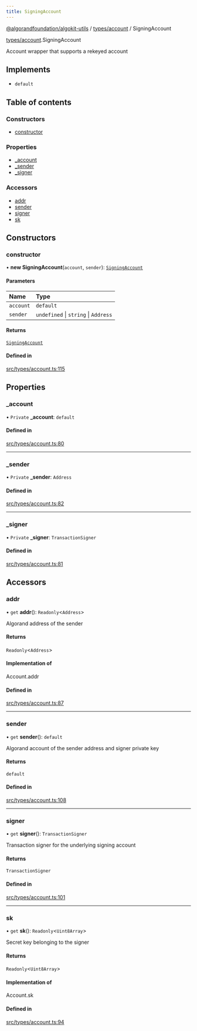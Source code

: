 ```yaml
---
title: SigningAccount
---
```

[@algorandfoundation/algokit-utils](/reference/algokit-utils-ts/api/readme/) / [types/account](/reference/algokit-utils-ts/api/modules/types_account/) / SigningAccount



[types/account](/reference/algokit-utils-ts/api/modules/types_account/).SigningAccount

Account wrapper that supports a rekeyed account

## Implements

- `default`

## Table of contents

### Constructors

- [constructor](#constructor)

### Properties

- [\_account](#_account)
- [\_sender](#_sender)
- [\_signer](#_signer)

### Accessors

- [addr](#addr)
- [sender](#sender)
- [signer](#signer)
- [sk](#sk)

## Constructors

### constructor

• **new SigningAccount**(`account`, `sender`): [`SigningAccount`]()

#### Parameters

| Name | Type |
| :------ | :------ |
| `account` | `default` |
| `sender` | `undefined` \| `string` \| `Address` |

#### Returns

[`SigningAccount`]()

#### Defined in

[src/types/account.ts:115](https://github.com/algorandfoundation/algokit-utils-ts/blob/main/src/types/account.ts#L115)

## Properties

### \_account

• `Private` **\_account**: `default`

#### Defined in

[src/types/account.ts:80](https://github.com/algorandfoundation/algokit-utils-ts/blob/main/src/types/account.ts#L80)

___

### \_sender

• `Private` **\_sender**: `Address`

#### Defined in

[src/types/account.ts:82](https://github.com/algorandfoundation/algokit-utils-ts/blob/main/src/types/account.ts#L82)

___

### \_signer

• `Private` **\_signer**: `TransactionSigner`

#### Defined in

[src/types/account.ts:81](https://github.com/algorandfoundation/algokit-utils-ts/blob/main/src/types/account.ts#L81)

## Accessors

### addr

• `get` **addr**(): `Readonly`\<`Address`\>

Algorand address of the sender

#### Returns

`Readonly`\<`Address`\>

#### Implementation of

Account.addr

#### Defined in

[src/types/account.ts:87](https://github.com/algorandfoundation/algokit-utils-ts/blob/main/src/types/account.ts#L87)

___

### sender

• `get` **sender**(): `default`

Algorand account of the sender address and signer private key

#### Returns

`default`

#### Defined in

[src/types/account.ts:108](https://github.com/algorandfoundation/algokit-utils-ts/blob/main/src/types/account.ts#L108)

___

### signer

• `get` **signer**(): `TransactionSigner`

Transaction signer for the underlying signing account

#### Returns

`TransactionSigner`

#### Defined in

[src/types/account.ts:101](https://github.com/algorandfoundation/algokit-utils-ts/blob/main/src/types/account.ts#L101)

___

### sk

• `get` **sk**(): `Readonly`\<`Uint8Array`\>

Secret key belonging to the signer

#### Returns

`Readonly`\<`Uint8Array`\>

#### Implementation of

Account.sk

#### Defined in

[src/types/account.ts:94](https://github.com/algorandfoundation/algokit-utils-ts/blob/main/src/types/account.ts#L94)